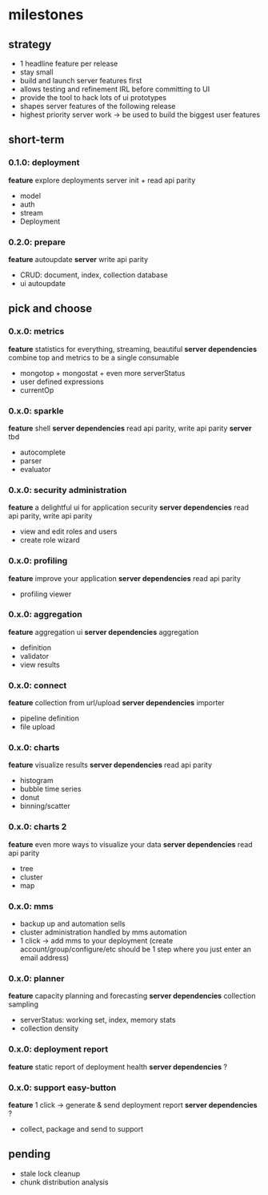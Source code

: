 # milestones

## strategy

- 1 headline feature per release
- stay small
- build and launch server features first
- allows testing and refinement IRL before committing to UI
- provide the tool to hack lots of ui prototypes
- shapes server features of the following release
- highest priority server work -> be used to build the biggest user features

## short-term

### 0.1.0: deployment

**feature** explore deployments
server init + read api parity

- model
- auth
- stream
- Deployment

### 0.2.0: prepare

**feature** autoupdate
**server** write api parity

- CRUD: document, index, collection database
- ui autoupdate


## pick and choose

### 0.x.0: metrics

**feature** statistics for everything, streaming, beautiful
**server dependencies** combine top and metrics to be a single consumable

- mongotop + mongostat + even more serverStatus
- user defined expressions
- currentOp

### 0.x.0: sparkle

**feature** shell
**server dependencies** read api parity, write api parity
**server** tbd

- autocomplete
- parser
- evaluator

### 0.x.0: security administration

**feature** a delightful ui for application security
**server dependencies** read api parity, write api parity

- view and edit roles and users
- create role wizard

### 0.x.0: profiling

**feature** improve your application
**server dependencies** read api parity

- profiling viewer

### 0.x.0: aggregation

**feature** aggregation ui
**server dependencies** aggregation

- definition
- validator
- view results

### 0.x.0: connect

**feature** collection from url/upload
**server dependencies** importer

- pipeline definition
- file upload

### 0.x.0: charts

**feature** visualize results
**server dependencies** read api parity

- histogram
- bubble time series
- donut
- binning/scatter

### 0.x.0: charts 2

**feature** even more ways to visualize your data
**server dependencies** read api parity

- tree
- cluster
- map

### 0.x.0: mms

- backup up and automation sells
- cluster administration handled by mms automation
- 1 click -> add mms to your deployment (create account/group/configure/etc should be 1 step where you just enter an email address)


### 0.x.0: planner

**feature** capacity planning and forecasting
**server dependencies** collection sampling

- serverStatus: working set, index, memory stats
- collection density

### 0.x.0: deployment report

**feature** static report of deployment health
**server dependencies** ?


### 0.x.0: support easy-button

**feature** 1 click -> generate & send deployment report
**server dependencies** ?

- collect, package and send to support


## pending

- stale lock cleanup
- chunk distribution analysis
